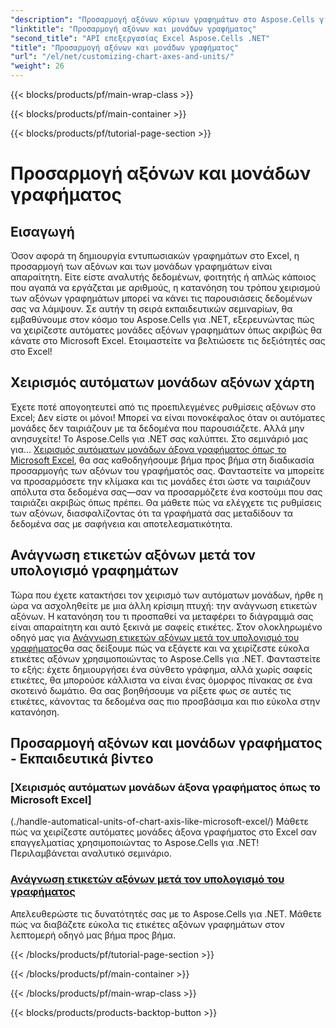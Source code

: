 ```yaml
---
"description": "Προσαρμογή αξόνων κύριων γραφημάτων στο Aspose.Cells για .NET με εύκολα σεμινάρια. Μάθετε να χειρίζεστε αυτόματες μονάδες και να διαβάζετε ετικέτες αξόνων σαν επαγγελματίας του Excel."
"linktitle": "Προσαρμογή αξόνων και μονάδων γραφήματος"
"second_title": "API επεξεργασίας Excel Aspose.Cells .NET"
"title": "Προσαρμογή αξόνων και μονάδων γραφήματος"
"url": "/el/net/customizing-chart-axes-and-units/"
"weight": 26
---
```


{{< blocks/products/pf/main-wrap-class >}}

{{< blocks/products/pf/main-container >}}

{{< blocks/products/pf/tutorial-page-section >}}

# Προσαρμογή αξόνων και μονάδων γραφήματος

## Εισαγωγή

Όσον αφορά τη δημιουργία εντυπωσιακών γραφημάτων στο Excel, η προσαρμογή των αξόνων και των μονάδων γραφημάτων είναι απαραίτητη. Είτε είστε αναλυτής δεδομένων, φοιτητής ή απλώς κάποιος που αγαπά να εργάζεται με αριθμούς, η κατανόηση του τρόπου χειρισμού των αξόνων γραφημάτων μπορεί να κάνει τις παρουσιάσεις δεδομένων σας να λάμψουν. Σε αυτήν τη σειρά εκπαιδευτικών σεμιναρίων, θα εμβαθύνουμε στον κόσμο του Aspose.Cells για .NET, εξερευνώντας πώς να χειρίζεστε αυτόματες μονάδες αξόνων γραφημάτων όπως ακριβώς θα κάνατε στο Microsoft Excel. Ετοιμαστείτε να βελτιώσετε τις δεξιότητές σας στο Excel!

## Χειρισμός αυτόματων μονάδων αξόνων χάρτη

Έχετε ποτέ απογοητευτεί από τις προεπιλεγμένες ρυθμίσεις αξόνων στο Excel; Δεν είστε οι μόνοι! Μπορεί να είναι πονοκέφαλος όταν οι αυτόματες μονάδες δεν ταιριάζουν με τα δεδομένα που παρουσιάζετε. Αλλά μην ανησυχείτε! Το Aspose.Cells για .NET σας καλύπτει. Στο σεμινάριό μας για... [Χειρισμός αυτόματων μονάδων άξονα γραφήματος όπως το Microsoft Excel](./handle-automatic-units-of-chart-axis-like-microsoft-excel/), θα σας καθοδηγήσουμε βήμα προς βήμα στη διαδικασία προσαρμογής των αξόνων του γραφήματός σας. Φανταστείτε να μπορείτε να προσαρμόσετε την κλίμακα και τις μονάδες έτσι ώστε να ταιριάζουν απόλυτα στα δεδομένα σας—σαν να προσαρμόζετε ένα κοστούμι που σας ταιριάζει ακριβώς όπως πρέπει. Θα μάθετε πώς να ελέγχετε τις ρυθμίσεις των αξόνων, διασφαλίζοντας ότι τα γραφήματά σας μεταδίδουν τα δεδομένα σας με σαφήνεια και αποτελεσματικότητα.

## Ανάγνωση ετικετών αξόνων μετά τον υπολογισμό γραφημάτων

Τώρα που έχετε κατακτήσει τον χειρισμό των αυτόματων μονάδων, ήρθε η ώρα να ασχοληθείτε με μια άλλη κρίσιμη πτυχή: την ανάγνωση ετικετών αξόνων. Η κατανόηση του τι προσπαθεί να μεταφέρει το διάγραμμά σας είναι απαραίτητη και αυτό ξεκινά με σαφείς ετικέτες. Στον ολοκληρωμένο οδηγό μας για [Ανάγνωση ετικετών αξόνων μετά τον υπολογισμό του γραφήματος](./read-axis-labels-after-calculating-chart/)θα σας δείξουμε πώς να εξάγετε και να χειρίζεστε εύκολα ετικέτες αξόνων χρησιμοποιώντας το Aspose.Cells για .NET. Φανταστείτε το εξής: έχετε δημιουργήσει ένα σύνθετο γράφημα, αλλά χωρίς σαφείς ετικέτες, θα μπορούσε κάλλιστα να είναι ένας όμορφος πίνακας σε ένα σκοτεινό δωμάτιο. Θα σας βοηθήσουμε να ρίξετε φως σε αυτές τις ετικέτες, κάνοντας τα δεδομένα σας πιο προσβάσιμα και πιο εύκολα στην κατανόηση.

## Προσαρμογή αξόνων και μονάδων γραφήματος - Εκπαιδευτικά βίντεο
### [Χειρισμός αυτόματων μονάδων άξονα γραφήματος όπως το Microsoft Excel]
(./handle-automatical-units-of-chart-axis-like-microsoft-excel/)
Μάθετε πώς να χειρίζεστε αυτόματες μονάδες άξονα γραφήματος στο Excel σαν επαγγελματίας χρησιμοποιώντας το Aspose.Cells για .NET! Περιλαμβάνεται αναλυτικό σεμινάριο.
### [Ανάγνωση ετικετών αξόνων μετά τον υπολογισμό του γραφήματος](./read-axis-labels-after-calculating-chart/)
Απελευθερώστε τις δυνατότητές σας με το Aspose.Cells για .NET. Μάθετε πώς να διαβάζετε εύκολα τις ετικέτες αξόνων γραφημάτων στον λεπτομερή οδηγό μας βήμα προς βήμα.

{{< /blocks/products/pf/tutorial-page-section >}}

{{< /blocks/products/pf/main-container >}}

{{< /blocks/products/pf/main-wrap-class >}}

{{< blocks/products/products-backtop-button >}}